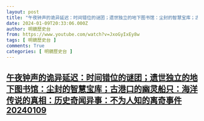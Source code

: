 ```yaml
---
layout: post
title: "午夜钟声的诡异延迟：时间错位的谜团；遗世独立的地下图书馆：尘封的智慧宝库；古港口的幽灵船只：海洋传说的真相：历史奇闻异事：不为人知的离奇事件20240109"
date: 2024-01-09T20:33:06.000Z
author: 明鏡歷史台
from: https://www.youtube.com/watch?v=JxoGyIxEy8w
tags: [ 明鏡歷史台 ]
comments: True
categories: [ 明鏡歷史台 ]
---
```

<!--1704832386000-->
[午夜钟声的诡异延迟：时间错位的谜团；遗世独立的地下图书馆：尘封的智慧宝库；古港口的幽灵船只：海洋传说的真相：历史奇闻异事：不为人知的离奇事件20240109](https://www.youtube.com/watch?v=JxoGyIxEy8w)
------

<div>

</div>

